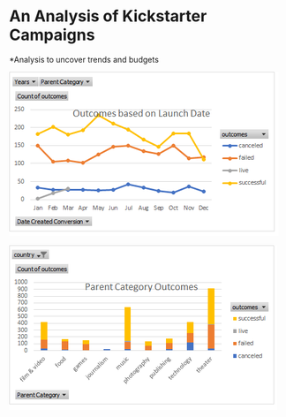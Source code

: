 # An Analysis of Kickstarter Campaigns

*Analysis to uncover trends and budgets

![](/Outcomes%20Based%20on%20Launch%20Date.png)

![](/Parent%20Category%20Outcomes.png)
